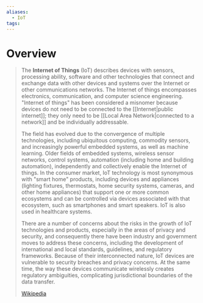 ```yaml
---
aliases:
  - IoT
tags:
---
```

# Overview

> The **Internet of Things** (IoT) describes devices with sensors, processing ability, software and other technologies that connect and exchange data with other devices and systems over the Internet or other communications networks. The Internet of things encompasses electronics, communication, and computer science engineering. "Internet of things" has been considered a misnomer because devices do not need to be connected to the [[Internet|public internet]]; they only need to be [[Local Area Network|connected to a network]] and be individually addressable.
>
> The field has evolved due to the convergence of multiple technologies, including ubiquitous computing, commodity sensors, and increasingly powerful embedded systems, as well as machine learning. Older fields of embedded systems, wireless sensor networks, control systems, automation (including home and building automation), independently and collectively enable the Internet of things.  In the consumer market, IoT technology is most synonymous with "smart home" products, including devices and appliances (lighting fixtures, thermostats, home security systems, cameras, and other home appliances) that support one or more common ecosystems and can be controlled via devices associated with that ecosystem, such as smartphones and smart speakers. IoT is also used in healthcare systems.
>
> There are a number of concerns about the risks in the growth of IoT technologies and products, especially in the areas of privacy and security, and consequently there have been industry and government moves to address these concerns, including the development of international and local standards, guidelines, and regulatory frameworks. Because of their interconnected nature, IoT devices are vulnerable to security breaches and privacy concerns. At the same time, the way these devices communicate wirelessly creates regulatory ambiguities, complicating jurisdictional boundaries of the data transfer.
>
> [Wikipedia](https://en.wikipedia.org/wiki/Internet%20of%20things)


